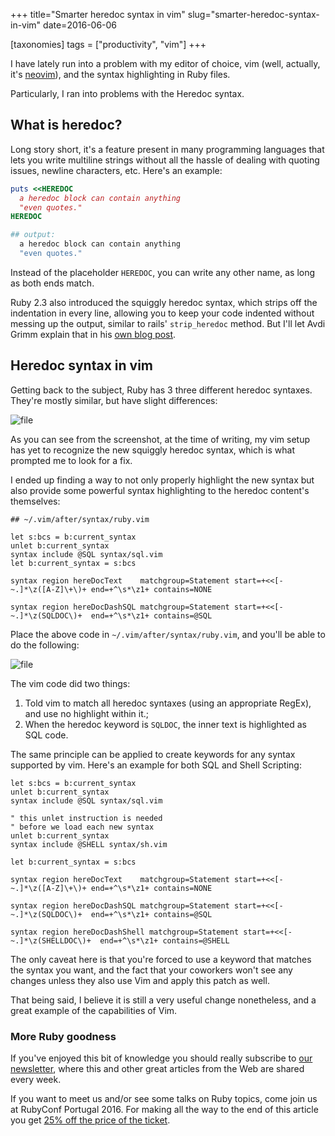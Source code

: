 +++
title="Smarter heredoc syntax in vim"
slug="smarter-heredoc-syntax-in-vim"
date=2016-06-06

[taxonomies]
tags = ["productivity", "vim"]
+++

I have lately run into a problem with my editor of choice, vim (well, actually, it's [neovim](https://github.com/neovim/neovim)), and the syntax highlighting in Ruby files.

Particularly, I ran into problems with the Heredoc syntax.

## What is heredoc?

Long story short, it's a feature present in many programming languages that lets you write multiline strings without all the hassle of dealing with quoting issues, newline characters, etc. Here's an example:

```ruby
puts <<HEREDOC
  a heredoc block can contain anything
  "even quotes."
HEREDOC

## output:
  a heredoc block can contain anything
  "even quotes."
```

Instead of the placeholder `HEREDOC`, you can write any other name, as long as both ends match.

Ruby 2.3 also introduced the squiggly heredoc syntax, which strips off the indentation in every line, allowing you to keep your code indented without messing up the output, similar to rails' `strip_heredoc` method. But I'll let Avdi Grimm explain that in his [own blog post](http://devblog.avdi.org/2016/01/06/about-the-ruby-squiggly-heredoc-syntax/).

## Heredoc syntax in vim

Getting back to the subject, Ruby has 3 three different heredoc syntaxes. They're mostly similar, but have slight differences:

![file](https://subvisual.s3.amazonaws.com/blog/post_image/126/image-1464871761215.png)

As you can see from the screenshot, at the time of writing, my vim setup has yet to recognize the new squiggly heredoc syntax, which is what prompted me to look for a fix.

I ended up finding a way to not only properly highlight the new syntax but also provide some powerful syntax highlighting to the heredoc content's themselves:

```vim
## ~/.vim/after/syntax/ruby.vim

let s:bcs = b:current_syntax
unlet b:current_syntax
syntax include @SQL syntax/sql.vim
let b:current_syntax = s:bcs

syntax region hereDocText    matchgroup=Statement start=+<<[-~.]*\z([A-Z]\+\)+ end=+^\s*\z1+ contains=NONE

syntax region hereDocDashSQL matchgroup=Statement start=+<<[-~.]*\z(SQLDOC\)+  end=+^\s*\z1+ contains=@SQL
```

Place the above code in `~/.vim/after/syntax/ruby.vim`, and you'll be able to do the following:

![file](https://subvisual.s3.amazonaws.com/blog/post_image/127/image-1464871768376.png)

The vim code did two things:

1. Told vim to match all heredoc syntaxes (using an appropriate RegEx), and use no highlight within it.;
2. When the heredoc keyword is `SQLDOC`, the inner text is highlighted as SQL code.

The same principle can be applied to create keywords for any syntax supported by vim. Here's an example for both SQL and Shell Scripting:

```vim
let s:bcs = b:current_syntax
unlet b:current_syntax
syntax include @SQL syntax/sql.vim

" this unlet instruction is needed
" before we load each new syntax
unlet b:current_syntax
syntax include @SHELL syntax/sh.vim

let b:current_syntax = s:bcs

syntax region hereDocText    matchgroup=Statement start=+<<[-~.]*\z([A-Z]\+\)+ end=+^\s*\z1+ contains=NONE

syntax region hereDocDashSQL matchgroup=Statement start=+<<[-~.]*\z(SQLDOC\)+  end=+^\s*\z1+ contains=@SQL

syntax region hereDocDashShell matchgroup=Statement start=+<<[-~.]*\z(SHELLDOC\)+  end=+^\s*\z1+ contains=@SHELL
```

The only caveat here is that you're forced to use a keyword that matches the syntax you want, and the fact that your coworkers won't see any changes unless they also use Vim and apply this patch as well.

That being said, I believe it is still a very useful change nonetheless, and a great example of the capabilities of Vim.

### More Ruby goodness

If you've enjoyed this bit of knowledge you should really subscribe to [our newsletter](https://subvisual.co/newsletter/), where this and other great articles from the Web are shared every week.

If you want to meet us and/or see some talks on Ruby topics, come join us at RubyConf Portugal 2016. For making all the way to the end of this article you get [25% off the price of the ticket](https://ti.to/subvisual/rubyconfpt-2016/discount/good-reader-method).
